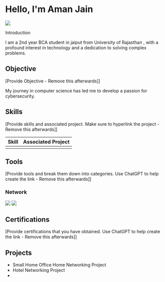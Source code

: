 # Hello, I'm Aman Jain
<a href="https://www.linkedin.com/in/aman-j-63bb47267"><img src="https://img.shields.io/badge/-LinkedIn-0072b1?&style=for-the-badge&logo=linkedin&logoColor=white" /></a>

Introduction 

I am a 2nd year BCA student in jaiput from University of Rajasthan , with a profound interest in technology and a dedication to solving complex problems.

## Objective
[Provide Objective - Remove this afterwards]]

My journey in computer science has led me to develop a passion for cybersecurity.

## Skills
[Provide skills and associated project. Make sure to hyperlink the project - Remove this afterwards]]

| Skill                                         | Associated Project         |
|-----------------------------------------------|----------------------------|
|           | <a href="https://google.com"></a>|

## Tools
[Provide tools and break them down into categories. Use ChatGPT to help create the link - Remove this afterwards]]

### Network
<div>
    <img src="https://img.shields.io/badge/-Wireshark-1679A7?&style=for-the-badge&logo=Wireshark&logoColor=white" />
    <img src="https://img.shields.io/badge/Cisco packet tracer-1679A7?&style=for-the-badge&logo=Ciscopackettracer&logoColor=white" />
</div>

## Certifications
[Provide certifications that you have obtained. Use ChatGPT to help create the link - Remove this afterwards]]
<div>
</div>

## Projects
- Small Home Office Home Networking Project
- Hotel Networking Project
- 
